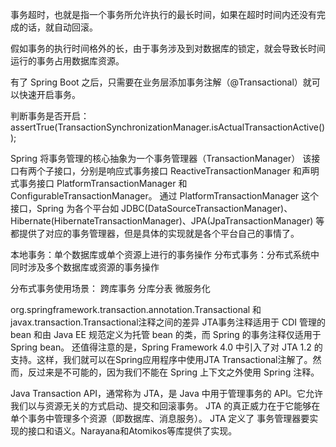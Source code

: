 事务超时，也就是指一个事务所允许执行的最长时间，如果在超时时间内还没有完成的话，就自动回滚。

假如事务的执行时间格外的长，由于事务涉及到对数据库的锁定，就会导致长时间运行的事务占用数据库资源。

有了 Spring Boot 之后，只需要在业务层添加事务注解（@Transactional）就可以快速开启事务。

判断事务是否开启：
assertTrue(TransactionSynchronizationManager.isActualTransactionActive());

Spring 将事务管理的核心抽象为一个事务管理器（TransactionManager）
该接口有两个子接口，分别是响应式事务接口 ReactiveTransactionManager 和声明式事务接口 PlatformTransactionManager
和ConfigurableTransactionManager。
通过 PlatformTransactionManager 这个接口，Spring 为各个平台如
JDBC(DataSourceTransactionManager)、Hibernate(HibernateTransactionManager)、JPA(JpaTransactionManager)
等都提供了对应的事务管理器，但是具体的实现就是各个平台自己的事情了。

本地事务：单个数据库或单个资源上进行的事务操作
分布式事务：分布式系统中同时涉及多个数据库或资源的事务操作

分布式事务使用场景：
跨库事务
分库分表
微服务化

org.springframework.transaction.annotation.Transactional
和javax.transaction.Transactional注释之间的差异
JTA事务注释适用于 CDI 管理的 bean 和由 Java EE 规范定义为托管 bean 的类，而 Spring 的事务注释仅适用于 Spring bean。
还值得注意的是，Spring Framework 4.0 中引入了对 JTA 1.2 的支持。这样，我们就可以在Spring应用程序中使用JTA
Transactional注解了。然而，反过来是不可能的，因为我们不能在 Spring 上下文之外使用 Spring 注释。

Java Transaction API，通常称为 JTA，是 Java 中用于管理事务的 API。它允许我们以与资源无关的方式启动、提交和回滚事务。
JTA 的真正威力在于它能够在单个事务中管理多个资源（即数据库、消息服务）。
JTA 定义了 事务管理器要实现的接口和语义。Narayana和Atomikos等库提供了实现。